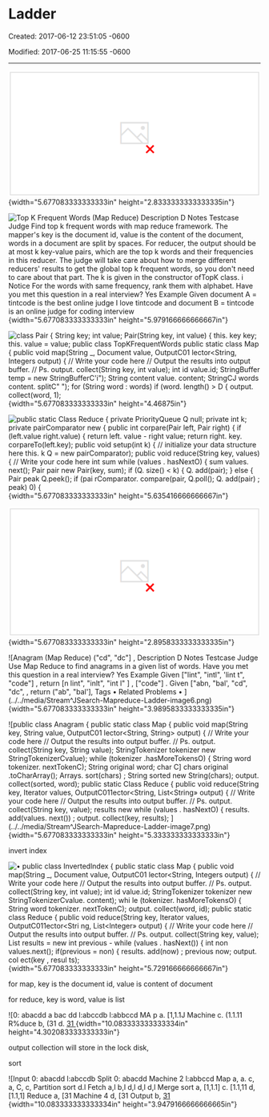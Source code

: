 # Ladder

Created: 2017-06-12 23:51:05 -0600

Modified: 2017-06-25 11:15:55 -0600

---

![](../../media/Stream^JSearch-Mapreduce-Ladder-image1.png){width="5.677083333333333in" height="2.8333333333333335in"}



![Top K Frequent Words (Map Reduce) Description D Notes Testcase Judge Find top k frequent words with map reduce framework. The mapper's key is the document id, value is the content of the document, words in a document are split by spaces. For reducer, the output should be at most k key-value pairs, which are the top k words and their frequencies in this reducer. The judge will take care about how to merge different reducers' results to get the global top k frequent words, so you don't need to care about that part. The k is given in the constructor ofTopK class. i Notice For the words with same frequency, rank them with alphabet. Have you met this question in a real interview? Yes Example Given document A = tintcode is the best online judge I love tintcode and document B = tintcode is an online judge for coding interview ](../../media/Stream^JSearch-Mapreduce-Ladder-image2.png){width="5.677083333333333in" height="5.979166666666667in"}



![class Pair { String key; int value; Pair(String key, int value) { this. key key; this. value = value; public class TopKFrequentWords public static class Map { public void map(String _, Document value, OutputC01 lector<String, Integers output) { // Write your code here // Output the results into output buffer. // Ps. output. collect(String key, int value); int id value.id; StringBuffer temp = new StringBufferC'i"); String content value. content; StringCJ words content. splitC" "); for (String word : words) if (word. length() > D { output. collect(word, 1); ](../../media/Stream^JSearch-Mapreduce-Ladder-image3.png){width="5.677083333333333in" height="4.46875in"}



![public static Class Reduce { private PriorityQueue<Pair> Q null; private int k; private pairComparator new { public int corpare(Pair left, Pair right) { if (left.value right.value) { return left. value - right value; return right. key. corpareTo(left.key); public void setup(int k) { // initialize your data structure here this. k Q = new pairComparator); public void reduce(String key, values) { // Write your code here int sum while (values . hasNextO) { sum values. next(); Pair pair new Pair(key, sum); if (Q. size() < k) { Q. add(pair); } else { Pair peak Q.peek(); if (pai rComparator. compare(pair, Q.poll(); Q. add(pair) ; peak) 0) { ](../../media/Stream^JSearch-Mapreduce-Ladder-image4.png){width="5.677083333333333in" height="5.635416666666667in"}



![public void Integer> output) { // Output the top k pairs <word, times> into output buffer. // Ps. output. collect(String key, Integer value); pairs new ArrayList<Pai while { pairs. add(Q. poll O) ; // reverse result int n pairs.size(); for (int Pair pair pairs.get(i); output.collect(pair. key, pair value); ](../../media/Stream^JSearch-Mapreduce-Ladder-image5.png){width="5.677083333333333in" height="2.8958333333333335in"}







![Anagram (Map Reduce) ("cd", "dc"] , Description D Notes Testcase Judge Use Map Reduce to find anagrams in a given list of words. Have you met this question in a real interview? Yes Example Given ["lint", "intl", 'lint t", "code"] , return [n lint", "inlt", "int l" ] , ["code"] . Given ["abn, "bal', "cd", "dc", , return ("ab", "bal'], Tags • Related Problems • ](../../media/Stream^JSearch-Mapreduce-Ladder-image6.png){width="5.677083333333333in" height="3.9895833333333335in"}



![public class Anagram { public static class Map { public void map(String key, String value, OutputC01 lector<String, String> output) { // Write your code here // Output the results into output buffer. // Ps. output. collect(String key, String value); StringTokenizer tokenizer new StringTokenizerCvalue); while (tokenizer .hasMoreTokensO) { String word tokenizer. nextTokenC); String original word; char C] chars original .toCharArray(); Arrays. sort(chars) ; String sorted new String(chars); output. collect(sorted, word); public static Class Reduce { public void reduce(String key, Iterator<String> values, OutputC011ector<String, List<String» output) { // Write your code here // Output the results into output buffer. // Ps. output. collect(String key, value); results new while (values . hasNextO) { results. add(values. next()) ; output. collect(key, results); ](../../media/Stream^JSearch-Mapreduce-Ladder-image7.png){width="5.677083333333333in" height="5.333333333333333in"}

invert index



![• public class Invertedlndex { public static class Map { public void map(String _, Document value, OutputC01 lector<String, Integers output) { // Write your code here // Output the results into output buffer. // Ps. output. collect(String key, int value); int id value.id; StringTokenizer tokenizer new StringTokenizerCvalue. content); whi le (tokenizer. hasMoreTokensO) { String word tokenizer. nextTokenC); output. collect(word, id); public static class Reduce { public void reduce(String key, Iterator<lnteger> values, OutputC011ector<Stri ng, List<lnteger» output) { // Write your code here // Output the results into output buffer. // Ps. output. collect(String key, value); List<lnteger> results = new int previous - while (values . hasNext()) { int non values.next(); if(previous = non) { results. add(now) ; previous now; output. col ect(key , resul ts); ](../../media/Stream^JSearch-Mapreduce-Ladder-image8.png){width="5.677083333333333in" height="5.729166666666667in"}



for map, key is the document id, value is content of document

for reduce, key is word, value is list

![0: abacdd a bac dd l:abccdb l:abbccd MA p a. [1,1.1J Machine c. (1.1.11 R%duce b, (31 d. [31 ](../../media/Stream^JSearch-Mapreduce-Ladder-image9.png){width="10.083333333333334in" height="4.302083333333333in"}



output collection will store in the lock disk,

sort

![Input 0: abacdd l:abccdb Split 0: abacdd Machine 2 l:abbccd Map a, a. c, a, C, c, Partition sort d.l Fetch a,l b,l d,l d,l d,l Merge sort a, [1,1.1] c. [1.1,11 d, [1.1,1] Reduce a, [31 Machine 4 d, [31 Output b, [31 ](../../media/Stream^JSearch-Mapreduce-Ladder-image10.png){width="10.083333333333334in" height="3.9479166666666665in"}












